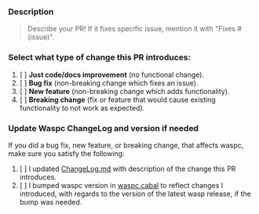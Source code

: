 ### Description

> Describe your PR! If it fixes specific issue, mention it with "Fixes # (issue)".

### Select what type of change this PR introduces:

1. [ ] **Just code/docs improvement** (no functional change). 
2. [ ] **Bug fix** (non-breaking change which fixes an issue).
3. [ ] **New feature** (non-breaking change which adds functionality).
4. [ ] **Breaking change** (fix or feature that would cause existing functionality to not work as expected).

### Update Waspc ChangeLog and version if needed
If you did a bug fix, new feature, or breaking change, that affects waspc, make sure you satisfy the following:
1. [ ] I updated [ChangeLog.md](https://github.com/wasp-lang/wasp/blob/main/waspc/ChangeLog.md) with description of the change this PR introduces.
2. [ ] I bumped waspc version in [waspc.cabal](https://github.com/wasp-lang/wasp/blob/main/waspc/waspc.cabal) to reflect changes I introduced, with regards to the version of the latest wasp release, if the bump was needed.
